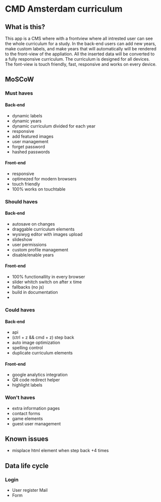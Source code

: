 # CMD Amsterdam curriculum

## What is this?
This app is a CMS where with a frontview where all intrested user can see the whole curriculum for a study. In the back-end users can add new years, make custom labels, and make years that will automatically will be rendered to the front-view of the appliation.
All the inserted data will be converted to a fully responsive curriculum. The curriculum is designed for all devices. The font-view is touch friendly, fast, responsive and works on every device.

## MoSCoW
### Must haves
#### Back-end
- dynamic labels
- dynamic years
- dynamic curriculum divided for each year
- responsive
- add featured images
- user management
- forget password
- hashed passwords
#### Front-end
- responsive
- optimezed for modern browsers
- touch friendly
- 100% works on touchtable

### Should haves
#### Back-end
- autosave on changes
- draggable curriculum elements
- wysiwyg editor with images upload
- slideshow
- user permissions
- custom profile management
- disable/enable years
#### Front-end
- 100% functionallity in every browser
- slider whitch switch on after x time
- fallbacks (no js)
- build in documentation
- 

### Could haves
#### Back-end
- api
- (ctrl + z && cmd + z) step back
- auto image optimization
- spelling control
- duplicate curriculum elements
#### Front-end
- google analytics integration
- QR code redirect helper
- highlight labels

### Won't haves
- extra information pages
- contact forms
- game elements
- guest user management

## Known issues
- misplace html element when step back +4 times

## Data life cycle
### Login
- User register
  Mail
- Form